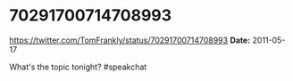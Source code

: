 # 70291700714708993
https://twitter.com/TomFrankly/status/70291700714708993
**Date:** 2011-05-17

What's the topic tonight?
 #speakchat
